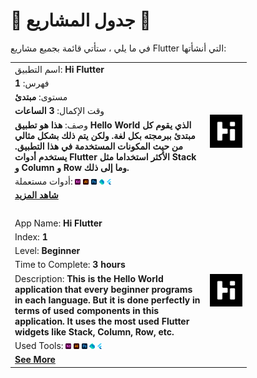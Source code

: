 # 📑 <span>**جدول المشاريع**</span> 📑

في ما يلي ، ستأتي قائمة بجميع مشاريع Flutter التي أنشأتها:

<table style="width: 75%">
    <!-- Hi Flutter Application -->
    <tr>
        <td>اسم التطبيق: <b>Hi Flutter</b></td>
        <td rowspan="7"><a href="https://github.com/MohammadHoseinAbootalebi/Flutter-Developer/tree/main/English/Hi%20Flutter"><img src="../Assets/Hi Flutter/Logo.png" alt="Hi Flutter" height="100%" width="100%"></a></td>
    </tr>
    <tr>
        <td>فهرس: <b>1</b></td>
    </tr>
    <tr>
        <td>مستوى: <b>مبتدئ</b></td>
    </tr>
    <tr>
        <td>وقت الإكمال: <b>3 الساعات</b></td>
    </tr>
    <tr>
        <td>وصف: <b>هذا هو تطبيق Hello World الذي يقوم كل مبتدئ ببرمجته بكل لغة. ولكن يتم ذلك بشكل مثالي من حيث المكونات المستخدمة في هذا التطبيق. يستخدم أدوات Flutter الأكثر استخداما مثل Stack و Column و Row وما إلى ذلك.</b></td>
    </tr>
    <tr>
        <td>أدوات مستعملة: <img src="../Assets/Softwares Logos/Adobe_XD_Logo.png" alt="Adobe XD Logo" height="3%" width="3%"> <img src="../Assets/Softwares Logos/Adobe_Illustrator_Logo.png" alt="Illustrator" height="3%" width="3%"> <img src="../Assets/Softwares Logos/Adobe_Photoshop_Logo.png" alt="Photoshop" height="3%" width="3%"> <img src="../Assets/Softwares Logos/Dart_Logo.png" alt="Dart Logo" height="3%" width="3%"> <img src="../Assets/Softwares Logos/Flutter_Logo.png" alt="Flutter Logo" height="3%" width="3%"></td>
    </tr>
    <tr>
        <td><a href="https://github.com/MohammadHoseinAbootalebi/Flutter-Developer/tree/main/English/Hi%20Flutter"><b>شاهد المزيد</b></a></td>
    </tr>
    <td></br></td>
    <!-- Next Application, the setups should change -->
    <tr>
        <td>App Name: <b>Hi Flutter</b></td>
        <td rowspan="7"><a href="https://github.com/MohammadHoseinAbootalebi/Flutter-Developer/tree/main/English/Hi%20Flutter"><img src="../Assets/Hi Flutter/Logo.png" alt="Hi Flutter" height="100%" width="100%"></a></td>
    </tr>
    <tr>
        <td>Index: <b>1</b></td>
    </tr>
    <tr>
        <td>Level: <b>Beginner</b></td>
    </tr>
    <tr>
        <td>Time to Complete: <b>3 hours</b></td>
    </tr>
    <tr>
        <td>Description: <b>This is the Hello World application that every beginner programs in each language. But it is done perfectly in terms of used components in this application. It uses the most used Flutter widgets like Stack, Column, Row, etc.</b></td>
    </tr>
    <tr>
        <td>Used Tools: <img src="../Assets/Softwares Logos/Adobe_XD_Logo.png" alt="Adobe XD Logo" height="3%" width="3%"> <img src="../Assets/Softwares Logos/Adobe_Illustrator_Logo.png" alt="Illustrator" height="3%" width="3%"> <img src="../Assets/Softwares Logos/Adobe_Photoshop_Logo.png" alt="Photoshop" height="3%" width="3%"> <img src="../Assets/Softwares Logos/Dart_Logo.png" alt="Dart Logo" height="3%" width="3%"> <img src="../Assets/Softwares Logos/Flutter_Logo.png" alt="Flutter Logo" height="3%" width="3%"></td>
    </tr>
    <tr>
        <td><a href="https://github.com/MohammadHoseinAbootalebi/Flutter-Developer/tree/main/English/Hi%20Flutter"><b>See More</b></a></td>
    </tr>
</table>